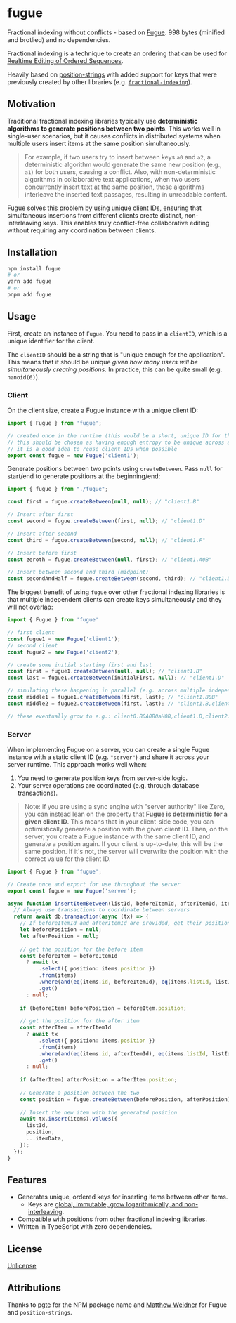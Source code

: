 # fugue

Fractional indexing without conflicts - based on [Fugue](https://arxiv.org/abs/2305.00583). 998 bytes (minified and brotlied) and no dependencies.

Fractional indexing is a technique to create an ordering that can be used for [Realtime Editing of Ordered Sequences](https://www.figma.com/blog/realtime-editing-of-ordered-sequences/).

Heavily based on [position-strings](https://github.com/mweidner037/position-strings) with added support for keys that were previously created by other libraries (e.g. [`fractional-indexing`](https://github.com/rocicorp/fractional-indexing)).

## Motivation

Traditional fractional indexing libraries typically use **deterministic algorithms to generate positions between two points**. This works well in single-user scenarios, but it causes conflicts in distributed systems when multiple users insert items at the same position simultaneously.

> For example, if two users try to insert between keys `a0` and `a2`, a deterministic algorithm would generate the same new position (e.g., `a1`) for both users, causing a conflict. Also, with non-deterministic algorithms in collaborative text applications, when two users concurrently insert text at the same position, these algorithms interleave the inserted text passages, resulting in unreadable content.

Fugue solves this problem by using unique client IDs, ensuring that simultaneous insertions from different clients create distinct, non-interleaving keys. This enables truly conflict-free collaborative editing without requiring any coordination between clients.

## Installation

```bash
npm install fugue
# or
yarn add fugue
# or
pnpm add fugue
```

## Usage

First, create an instance of `Fugue`. You need to pass in a `clientID`, which is a unique identifier for the client.

The `clientID` should be a string that is "unique enough for the application". This means that it should be unique _given how many users will be simultaneously creating positions._ In practice, this can be quite small (e.g. `nanoid(6)`).

### Client

On the client size, create a Fugue instance with a unique client ID:

```ts
import { Fugue } from 'fugue';

// created once in the runtime (this would be a short, unique ID for the client)
// this should be chosen as having enough entropy to be unique across all clients
// it is a good idea to reuse client IDs when possible
export const fugue = new Fugue('client1');
```

Generate positions between two points using `createBetween`. Pass `null` for start/end to generate positions at the beginning/end:

```ts
import { fugue } from "./fugue";

const first = fugue.createBetween(null, null); // "client1.B"

// Insert after first
const second = fugue.createBetween(first, null); // "client1.D"

// Insert after second
const third = fugue.createBetween(second, null); // "client1.F"

// Insert before first
const zeroth = fugue.createBetween(null, first); // "client1.A0B"

// Insert between second and third (midpoint)
const secondAndHalf = fugue.createBetween(second, third); // "client1.D0B"
```

The biggest benefit of using `fugue` over other fractional indexing libraries is that multiple independent clients
can create keys simultaneously and they will not overlap:

```ts
import { Fugue } from 'fugue'

// first client
const fugue1 = new Fugue('client1');
// second client
const fugue2 = new Fugue('client2');

// create some initial starting first and last 
const first = fugue1.createBetween(null, null); // "client1.B"
const last = fugue1.createBetween(initialFirst, null); // "client1.D"

// simulating these happening in parallel (e.g. across multiple independent clients)
const middle1 = fugue1.createBetween(first, last); // "client1.B0B"
const middle2 = fugue2.createBetween(first, last); // "client1.B,client2.B"

// these eventually grow to e.g.: client0.B0A0B0aH0B,client1.D,client2.B,client3.L,client4.B,client5.D,client6.B,client7.B,client10.B,client23.B,client35.B,client36.B
```

### Server

When implementing Fugue on a server, you can create a single Fugue instance with a static client ID (e.g. `"server"`) and share it across your server runtime. This approach works well when:

1. You need to generate position keys from server-side logic.
2. Your server operations are coordinated (e.g. through database transactions).

> Note: if you are using a sync engine with "server authority" like Zero, you can instead lean on the property that **Fugue is deterministic for a given client ID**.
> This means that in your client-side code, you can optimistically generate a position with the given client ID.
> Then, on the server, you create a Fugue instance with the same client ID, and generate a position again.
> If your client is up-to-date, this will be the same position. If it's not, the server will overwrite the position with the correct value for the client ID.

```ts
import { Fugue } from 'fugue';

// Create once and export for use throughout the server
export const fugue = new Fugue('server');

async function insertItemBetween(listId, beforeItemId, afterItemId, itemData) {
  // Always use transactions to coordinate between servers
  return await db.transaction(async (tx) => {
    // If beforeItemId and afterItemId are provided, get their positions
    let beforePosition = null;
    let afterPosition = null;
    
    // get the position for the before item
    const beforeItem = beforeItemId
      ? await tx
          .select({ position: items.position })
          .from(items)
          .where(and(eq(items.id, beforeItemId), eq(items.listId, listId)))
          .get()
      : null;
    
    if (beforeItem) beforePosition = beforeItem.position;
    
    // get the position for the after item
    const afterItem = afterItemId
      ? await tx
          .select({ position: items.position })
          .from(items)
          .where(and(eq(items.id, afterItemId), eq(items.listId, listId)))
          .get()
      : null;
    
    if (afterItem) afterPosition = afterItem.position;
    
    // Generate a position between the two
    const position = fugue.createBetween(beforePosition, afterPosition);
    
    // Insert the new item with the generated position
    await tx.insert(items).values({
      listId,
      position,
      ...itemData,
    });
  });
}
```


## Features

- Generates unique, ordered keys for inserting items between other items.
  - Keys are [global, immutable, grow logarithmically, and non-interleaving](algorithm.md).
- Compatible with positions from other fractional indexing libraries.
- Written in TypeScript with zero dependencies.

## License

[Unlicense](LICENSE)

## Attributions

Thanks to [pgte](https://github.com/pgte) for the NPM package name and [Matthew Weidner](https://github.com/mweidner037) for Fugue and `position-strings`.
